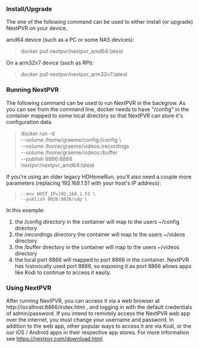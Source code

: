 ### Install/Upgrade
The one of the following command can be used to either install (or upgrade) NextPVR on your device.

amd64 device (such as a PC or some NAS devices):<br/>
> docker pull nextpvr/nextpvr_amd64:latest

On a arm32v7 device (such as RPi):<br/>
> docker pull nextpvr/nextpvr_arm32v7:latest

### Running NextPVR
The following command can be used to run NextPVR in the backgrow. As you can see from the command line, docker needs to have "/config" in the container mapped to some local directory so that NextPVR can store it's configuration data.

> docker run -d \
>     --volume /home/graeme/config:/config \                      
>     --volume /home/graeme/videos:/recordings \
>     --volume /home/graeme/videos:/buffer \
>     --publish 8866:8866 \
>     nextpvr/nextpvr_amd64:latest

If you're using an older legacy HDHomeRun, you'll also need a couple more parameters (replacing 192.168.1.51 with your host's IP address):

>     --env HOST_IP=192.168.1.51 \
>     --publish 8026:8026/udp \

In this example:
1) the /config directory in the container will map to the users ~/config directory
2) the /recordings directory the container will map to the users ~/videos directory
3) the /buffer directory in the container will map to the users ~/videos directory
4) the local port 8866 will mapped to port 8866 in the container. NextPVR has historically used port 8866, so exposing it as port 8866 allows apps like Kodi to continue to access it easily.

### Using NextPVR
After running NextPVR, you can access it via a web browser at http://localhost:8866/index.html , and logging in with the default credentials of admin/password. If you intend to remotely access the NextPVR web app over the internet, you must change your username and password.
In addition to the web app, other popular ways to access it are via Kodi, or the our iOS / Android apps in their respective app stores. For more information see https://nextpvr.com/download.html